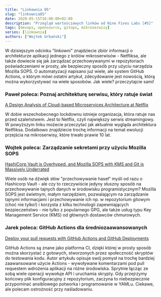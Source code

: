```yaml
---
title: "Linkownia 05"
slug: "linkownia05"
date: 2020-05-15T16:00:00+02:00
description: "Przegląd wartościowych linków od Nine Fives Labs [#5]"
tags: [devops, opensource, gitops, mikroserwisy]
series: [linkownia]
authors: ["Wojtek Urbański"]
---
```


W dzisiejszym odcinku "linkowni" znajdziecie zbiór informacji o architekturze aplikacji jednego z królów mikroserwisów - Netfliksa, ale także dowiecie się jak zarządzać przechowywanymi w repozytoriach poświadczeniami w prosty, ale bezpieczny sposób przy użyciu narzędzia Mozilla SOPS. O automatyzacji napisano już wiele, ale system GitHub Actions, o którym mówi ostatni artykuł, zdecydowanie jest nowością, którą można wykorzystywać na wiele sposobów. Jak wiele? przeczytajcie sami!
<!--more-->

### Paweł poleca: Poznaj architekturę serwisu, który ratuje świat

[A Design Analysis of Cloud-based Microservices Architecture at Netflix](https://medium.com/swlh/a-design-analysis-of-cloud-based-microservices-architecture-at-netflix-98836b2da45f)

W dobie wszechobecnego lockdownu istnieje organizacja, która ratuje nas przed szaleństwem. Jest to Netflix, czyli największy serwis streamingowy. W powyższym linku możecie przeczytać jak aktualnie wygląda architektura Netfliksa. Dodatkowo znajdziecie trochę informacji na temat ewolucji  przejścia na mikroserwisy, które trwało prawie 10 lat. 

### Wojtek poleca: Zarządzanie sekretami przy użyciu Mozilla SOPS

[HashiCorp Vault is Overhyped, and Mozilla SOPS with KMS and Git is Massively Underrated](https://oteemo.com/2019/06/20/hashicorp-vault-is-overhyped-and-mozilla-sops-with-kms-and-git-is-massively-underrated/)

Wiele osób na dźwięk słów "przechowywanie haseł" myśli od razu o Hashicorp Vault - ale czy to rzeczywiście jedyny słuszny sposób na przechowywanie tajnych danych w środowisku programistycznym? Mozilla SOPS jest świetnym, małym narzędziem, pozwalającym na zarządzanie tajnymi informacjami i przechowywanie ich np. w repozytorium gitowym (choć nie tylko!) i korzysta z kilku technologii zapewniających bezpieczeństwo - nie tylko z popularnego GPG, ale także usług typu Key Management Service (KMS) od głównych dostawców chmurowych. 

### Jarek poleca: GitHub Actions dla średniozaawansowanych

[Deploy your pull requests with GitHub Actions and GitHub Deployments](https://sanderknape.com/2020/05/deploy-pull-requests-github-actions-deployments/)

GitHub Actions są znane jako platforma CI, dzięki której w prosty sposób można skorzystać z gotowych, stworzonych przez społeczność skryptów do testowania kodu. Autor artykułu opisuje swój pomysł na trochę bardziej zaawansowane użycie Actions - wywoływane komentarzami pod pull requestem wdrożenia aplikacji na różne środowiska. Sprytnie łącząc ze sobą wiele operacji wywołuje API i uruchamia skrypty. Gdy przejrzymy końcowy plik konfiguracyjny z repozytorium, zaczyna to niebezpiecznie przypominać ansiblowego potworka i programowanie w YAMLu. Ciekawe, ale polecam ostrożność przy naśladowaniu.
